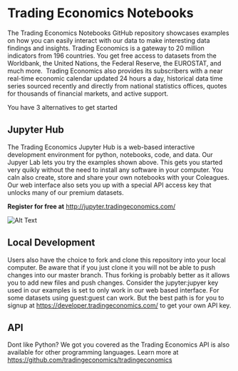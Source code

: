 # Trading Economics Notebooks

The Trading Economics Notebooks GitHub repository showcases examples on how you can easily interact with our data to make interesting data findings and insights. 
Trading Economics is a gateway to 20 million indicators from 196 countries. You get free access to datasets from the Worldbank, the United Nations, the Federal Reserve, the EUROSTAT, and much more.  Trading Economics also provides its subscribers with a near real-time economic calendar updated 24 hours a day, historical data time series sourced recently and directly from national statistics offices, quotes for thousands of financial markets, and active support. 


You have 3 alternatives to get started


## Jupyter Hub

The Trading Economics Jupyter Hub is a web-based interactive development environment for python, notebooks, code, and data. Our Jupyer Lab lets you try the examples shown above. This gets you started very quikly without the need to install any software in your computer. You caln also create, store and share your own notebooks with your Coleagues. Our web interface also sets you up with a special API access key that unlocks many of our premium datasets.

**Register for free at** http://jupyter.tradingeconomics.com/

![Alt Text](https://i0.wp.com/neptune.ai/wp-content/uploads/jupyter-dash.gif)



## Local Development

Users also have the choice to fork and clone this repository into your local computer. Be aware that if you just clone it you will not be able to push changes into our master branch. Thus forking is probably better as it allows you to add new files and push changes. Consider the jupyter:jupyer key used in our examples is set to only work in our web based interface. For some datasets using guest:guest can work. But the best path is for you to signup at https://developer.tradingeconomics.com/ to get your own API key.




## API

Dont like Python? We got you covered as the Trading Economics API is also available for other programming languages. Learn more at https://github.com/tradingeconomics/tradingeconomics 


